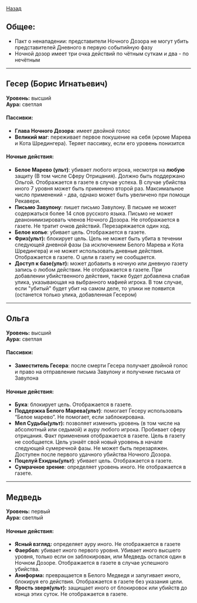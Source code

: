 ﻿[Назад](README.md)


## Общее: 
* Пакт о ненападении: представители Ночного Дозора не могут убить представителей Дневного в первую событийную фазу  
* Ночной дозор имеет три очка действий по чётным суткам и два - по нечётным

---
## Гесер (Борис Игнатьевич)
**Уровень:** высший  
**Аура:** светлая
#### Пассивки:
* **Глава Ночного Дозора**: имеет двойной голос
* **Великий маг**: переживает первое покушение на себя (кроме Марева и Кота Шредингера). Теряет пассивку, если его уровень понизится

#### Ночные действия:
* **Белое Марево (ульт)**: убивает любого игрока, несмотря на **любую** защиту (В том числе Сферу Отрицания). Должно быть поддержано Ольгой. Отображается в газете в случае успеха. В случае убийства иного 7 уровня может быть применено второй раз. Максимальное число применений - два, однако может быть увеличено при помощи Рекавери.
* **Письмо Завулону**: пишет письмо Завулону. В письме не может содержаться более 14 слов русского языка. Письмо не может деанонимизировать членов Ночного Дозора. Не отображается в газете. Не тратит очков действий. Перезаряжается один ход.
* **Белое копье**: убивает цель. Отображается в газете.
* **Фриз(ульт):** блокирует цель. Цель не может быть убита в течении следующей дневной фазы (за исключением Белого Марева и Кота Шредингера) и не может использовать дневные действия. Отображается в газете. О цели в газету не сообщается.
* **Доступ к базе(ульт):** может добавить в ночную или дневную газету запись о любом действии. Не отображается в газете. При добавлении убийственного действия, также будет добавлена слабая улика, указывающая на выбранного мафией игрока. В том случае, если "убитый" будет убит на самом деле, то улики не появится (останется только улика, добавленная Гесером)

---
## Ольга
**Уровень:** высший  
**Аура:** светлая
#### Пассивки:
* **Заместитель Гесера**: после смерти Гесера получает двойной голос и право на отправление письма Завулону и получение письма от Завулона

#### Ночные действия:
* **Бука**: блокирует цель. Отображается в газете.
* **Поддержка Белого Марева(ульт)**: помогает Гесеру использовать “Белое марево”. Не помогает, если заблокирована. 
* **Мел Судьбы(ульт):** позволяет изменить уровень (в том числе на абсолютный или седьмой) и ауру любого игрока. Пробивает сферу отрицания.  Факт применения отображается в газете. Цель в газету не сообщается. Цель узнаёт свой новый уровень.в начале следующей сумеречной фазы. Не может быть перезаряжен. Доступен после первого удачного убийства Ночного Дозора.
* **Поцелуй Ехидны(ульт)**: убивает цель. Отображается в газете.
* **Сумрачное зрение**: определяет уровень иного. Не отображается в газете.

---
## Медведь 
**Уровень:** первый  
**Аура:** светлый             
#### Ночные действия:
* **Ясный взгляд:** определяет ауру иного. Не отображается в газете
* **Фаербол:** убивает иного первого уровня. Убивает иного высшего уровня, только если он заблокирован, или Медведь остался один в Ночном Дозоре. Отображается в газете в случае успешного убийства.
* **Аниформа:** превращается в Белого Медведя и запугивает иного, блокируя его действия. Отображается в газете без указания цели.
* **Ярость зверя(ульт):** защищает иного от блокировок или убийств до конца этих суток. Не отображается в газете.


